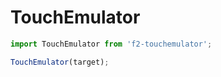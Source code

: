 # TouchEmulator

```javascript
import TouchEmulator from 'f2-touchemulator';

TouchEmulator(target);
```